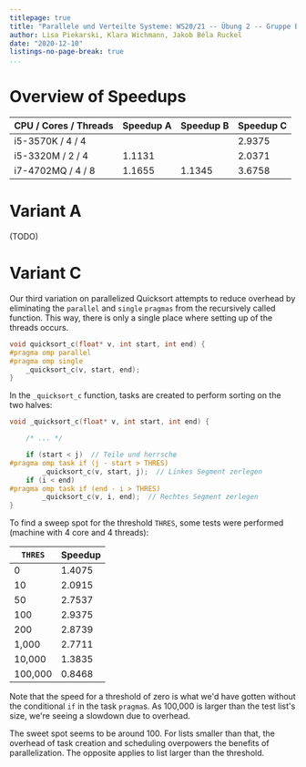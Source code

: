 ```yaml
---
titlepage: true
title: "Parallele und Verteilte Systeme: WS20/21 -- Übung 2 -- Gruppe B"
author: Lisa Piekarski, Klara Wichmann, Jakob Béla Ruckel
date: "2020-12-10"
listings-no-page-break: true
...
```


# Overview of Speedups

| CPU / Cores / Threads | Speedup A | Speedup B | Speedup C |
|-----------------------|-----------|-----------|-----------|
| i5-3570K / 4 / 4      |           |           |    2.9375 |
| i5-3320M / 2 / 4      |    1.1131 |           |    2.0371 |
| i7-4702MQ / 4 / 8     |    1.1655 |    1.1345 |    3.6758 |


# Variant A

(TODO)

# Variant C

Our third variation on parallelized Quicksort attempts to reduce
overhead by eliminating the `parallel` and `single` `pragmas` from the
recursively called function.  This way, there is only a single place
where setting up of the threads occurs.

```cpp
void quicksort_c(float* v, int start, int end) {
#pragma omp parallel
#pragma omp single
    _quicksort_c(v, start, end);
}
```

In the `_quicksort_c` function, tasks are created to perform sorting on
the two halves:

```cpp
void _quicksort_c(float* v, int start, int end) {

    /* ... */

    if (start < j)  // Teile und herrsche
#pragma omp task if (j - start > THRES)
        _quicksort_c(v, start, j);  // Linkes Segment zerlegen
    if (i < end)
#pragma omp task if (end - i > THRES)
        _quicksort_c(v, i, end);  // Rechtes Segment zerlegen
}
```

To find a sweep spot for the threshold `THRES`, some tests were
performed (machine with 4 core and 4 threads):

| `THRES` | Speedup |
|---------|---------|
|       0 |  1.4075 |
|      10 |  2.0915 |
|      50 |  2.7537 |
|     100 |  2.9375 |
|     200 |  2.8739 |
|   1,000 |  2.7711 |
|  10,000 |  1.3835 |
| 100,000 |  0.8468 |

Note that the speed for a threshold of zero is what we'd have gotten
without the conditional `if` in the task `pragma`s.
As 100,000 is larger than the test list's size, we're seeing a slowdown
due to overhead.

The sweet spot seems to be around 100.  For lists smaller than that, the
overhead of task creation and scheduling overpowers the benefits of
parallelization.  The opposite applies to list larger than the
threshold.
